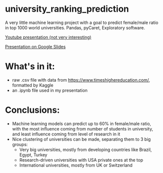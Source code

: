 # university_ranking_prediction

A very little machine learning project with a goal to predict female/male ratio in top 1000 world universities. Pandas, pyCaret, Exploratory software.

 [Youtube presentation (not very interesting)](https://www.youtube.com/watch?v=WAKtOKqfMpA)
 
 [Presentation on Google Slides](https://docs.google.com/presentation/d/1m1ewJo3VdDTa6vSUoFFKlCcrf_5ppu99LtT5aBnOhYQ/edit?usp=sharing)

# What's in it:
- raw .csv file with data from https://www.timeshighereducation.com/, formatted by Kaggle
- an .ipynb file used in my presentation 

# Conclusions:
- Machine learning models can predict up to 60% in female/male ratio, with the most influence coming from number of students in university, and least influence coming from level of research in it
- Nice clustering of universities can be made, separating them to 3 big groups:
  - Very big universities, mostly from developing countries like Brazil, Egypt, Turkey
  - Research-driven universities with USA private ones at the top
  - International universities, mostly from UK or Switzerland

